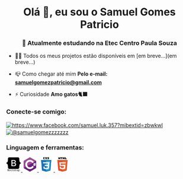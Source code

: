 <h1 align="center">Olá 👋, eu sou o Samuel Gomes Patricio</h1>
<h3 align="center">🎒 Atualmente estudando na Etec Centro Paula Souza</h3>

- 👨‍💻 Todos os meus projetos estão disponíveis em [em breve...](em breve...)

- 📪 Como chegar até mim **Pelo e-mail: samuelgomezpatricio@gmail.com**

- ⚡ Curiosidade **Amo gatos🐈‍⬛**

<h3 align="left">Conecte-se comigo:</h3>
<p align="left">
<a href="https://fb.com/https://www.facebook.com/samuel.luk.357?mibextid=zbwkwl" target="blank"><img align="center" src="https://raw.githubusercontent.com/rahuldkjain/github-profile-readme-generator/master/src/images/icons/Social/facebook.svg" alt="https://www.facebook.com/samuel.luk.357?mibextid=zbwkwl" height="30" width="40" /></a>
<a href="https://instagram.com/@samuelgomezzzzzzz" target="blank"><img align="center" src="https://raw.githubusercontent.com/rahuldkjain/github-profile-readme-generator/master/src/images/icons/Social/instagram.svg" alt="@samuelgomezzzzzzz" height="30" width="40" /></a>
</p>

<h3 align="left">Linguagem e ferramentas:</h3>
<p align="left"> <a href="https://getbootstrap.com" target="_blank" rel="noreferrer"> <img src="https://raw.githubusercontent.com/devicons/devicon/master/icons/bootstrap/bootstrap-plain-wordmark.svg" alt="bootstrap" width="40" height="40"/> </a> <a href="https://www.w3schools.com/cs/" target="_blank" rel="noreferrer"> <img src="https://raw.githubusercontent.com/devicons/devicon/master/icons/csharp/csharp-original.svg" alt="csharp" width="40" height="40"/> </a> <a href="https://www.w3schools.com/css/" target="_blank" rel="noreferrer"> <img src="https://raw.githubusercontent.com/devicons/devicon/master/icons/css3/css3-original-wordmark.svg" alt="css3" width="40" height="40"/> </a> <a href="https://www.w3.org/html/" target="_blank" rel="noreferrer"> <img src="https://raw.githubusercontent.com/devicons/devicon/master/icons/html5/html5-original-wordmark.svg" alt="html5" width="40" height="40"/> </a> </p>
